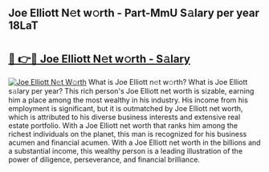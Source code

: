 ## Joe Elliott N𝚎t w𝚘rth - Part-MmU S𝚊lary per year 18LaT

# <h2><a href="http://gc48onq.nevu.top/?p=Joe+Elliott">🔗 👉🔴 Joe Elliott N𝚎t w𝚘rth - S𝚊lary</a></h2>

[![Joe Elliott N𝚎t W𝚘rth](https://i.imgur.com/Oavwk0R.jpeg)](http://gc48onq.nevu.top/?p=Joe+Elliott)
What is Joe Elliott n𝚎t w𝚘rth? What is Joe Elliott s𝚊lary per year?
This rich person's Joe Elliott net worth is sizable, earning him a place among the most wealthy in his industry. His income from his employment is significant, but it is outmatched by Joe Elliott net worth, which is attributed to his diverse business interests and extensive real estate portfolio. With a Joe Elliott net worth that ranks him among the richest individuals on the planet, this man is recognized for his business acumen and financial acumen. With a Joe Elliott net worth in the billions and a substantial income, this wealthy person is a leading illustration of the power of diligence, perseverance, and financial brilliance.
